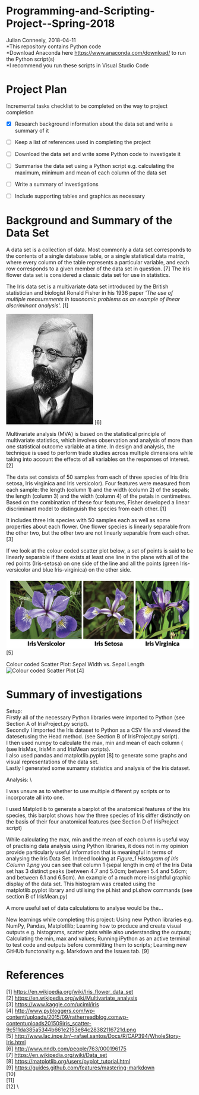 # Programming-and-Scripting-Project--Spring-2018
Julian Conneely, 2018-04-11\
*This repository contains Python code\
*Download Anaconda here https://www.anaconda.com/download/ to run the Python script(s)\
*I recommend you run these scripts in Visual Studio Code


# Project Plan
Incremental tasks checklist to be completed on the way to project completion
- [x] Research background information about the data set and write a summary of it
- [ ] Keep a list of references used in completing the project
- [ ] Download the data set and write some Python code to investigate it
- [ ] Summarise the data set using a Python script e.g. calculating the maximum, minimum and
mean of each column of the data set
- [ ] Write a summary of investigations
- [ ] Include supporting tables and graphics as necessary


# Background and Summary of the Data Set

A data set is a collection of data. Most commonly a data set corresponds to the contents of a single database table, or a single statistical data matrix, where every column of the table represents a particular variable, and each row corresponds to a given member of the data set in question. [7] The Iris flower data set is considered a classic data set for use in statistics.

The Iris data set is a multivariate data set introduced by the British statistician and biologist Ronald Fisher in his 1936 paper *'The use of multiple measurements in taxonomic problems as an example of linear discriminant analysis'.* [1]

![Ronald Fisher](ronald-fisher.png)
[6]

Multivariate analysis (MVA) is based on the statistical principle of multivariate statistics, which involves observation and analysis of more than one statistical outcome variable at a time. In design and analysis, the technique is used to perform trade studies across multiple dimensions while taking into account the effects of all variables on the responses of interest. [2]

The data set consists of 50 samples from each of three species of Iris (Iris setosa, Iris virginica and Iris versicolor). Four features were measured from each sample: the length (column 1) and the width (column 2) of the sepals; the length (column 3) and the width (column 4) of the petals in centimetres. Based on the combination of these four features, Fisher developed a linear discriminant model to distinguish the species from each other. [1]

It includes three Iris species with 50 samples each as well as some properties about each flower. One flower species is linearly separable from the other two, but the other two are not linearly separable from each other. [3]

If we look at the colour coded scatter plot below, a set of points is said to be linearly separable if there exists at least one line in the plane with all of the red points (Iris-setosa) on one side of the line and all the points (green Iris-versicolor and blue Iris-virginica) on the other side.


![iris](iris-machinelearning.png)
[5]


Colour coded Scatter Plot: Sepal Width vs. Sepal Length
![Colour coded Scatter Plot](http://www.pybloggers.com/wp-content/uploads/2015/09/ratherreadblog.comwp-contentuploads201509iris_scatter-9c511da385a5344b661e2153e84c28382116721d.png)
[4]

# Summary of investigations

Setup: \
Firstly all of the necessary Python libraries were imported to Python (see Section A of IrisProject.py script). \
Secondly I imported the Iris dataset to Python as a CSV file and viewed the datesetusing the Head method. (see Section B of IrisProject.py script). \
I then used numpy to calculate the max, min and mean of each column ( (see IrisMax, IrisMin and IrisMean scripts). \
I also used pandas and matplotlib.pyplot [8] to generate some graphs and visual representations of the data set. \
Lastly I generated some sumamry statistics and analysis of the Iris dataset.

Analysis: \

I was unsure as to whether to use multiple different py scripts or to incorporate all into one.

I used Matplotlib to generate a barplot of the anatomical features of the Iris species, this barplot shows how the three species of Iris differ distinctly on the basis of their four anatomical features (see Section D of IrisProject script)

While calculating the max, min and the mean of each column is useful way of practising data analysis using Python libraries, it does not in my opinion provide particularly useful information that is meaningful in terms of analysing the Iris Data Set. Indeed looking at *Figure_1 Histogram of Iris Column 1.png* you can see that column 1 (sepal length in cm) of the Iris Data set has 3 distinct peaks (between 4.7 and 5.0cm; between 5.4 and 5.6cm; and between 6.1 and 6.5cm). An example of a much more insightful graphic display of the data set. This histogram was created using the matplotlib.pyplot library and utilising the pl.hist and pl.show commands (see section B of IrisMean.py)

A more useful set of data calculations to analyse would be the...

New learnings while completing this project: Using new Python libraries e.g. NumPy, Pandas, Matplotllib; Learning how to produce and create visual outputs e.g. histograms, scatter plots while also understanding the outputs; Calculating the min, max and values; Running iPython as an active terminal to test code and outputs before committing them to scripts; Learning new GitHUb functonality e.g. Markdown and the Issues tab. [9]


# References
[1] https://en.wikipedia.org/wiki/Iris_flower_data_set \
[2] https://en.wikipedia.org/wiki/Multivariate_analysis \
[3] https://www.kaggle.com/uciml/iris \
[4] http://www.pybloggers.com/wp-content/uploads/2015/09/ratherreadblog.comwp-contentuploads201509iris_scatter-9c511da385a5344b661e2153e84c28382116721d.png \
[5] http://www.lac.inpe.br/~rafael.santos/Docs/R/CAP394/WholeStory-Iris.html \
[6] http://www.nndb.com/people/763/000196175 \
[7] https://en.wikipedia.org/wiki/Data_set \
[8] https://matplotlib.org/users/pyplot_tutorial.html \
[9] https://guides.github.com/features/mastering-markdown \
[10] \
[11] \
[12] \
